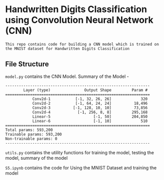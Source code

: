 # Handwritten Digits Classification using Convolution Neural Network (CNN)

    This repo contains code for building a CNN model which is trained on the MNIST dataset for Handwritten Digits Classification

## File Structure

`model.py` contains the CNN Model. Summary of the Model - 
```
----------------------------------------------------------------
        Layer (type)               Output Shape         Param #
================================================================
            Conv2d-1           [-1, 32, 26, 26]             320
            Conv2d-2           [-1, 64, 24, 24]          18,496
            Conv2d-3          [-1, 128, 10, 10]          73,856
            Conv2d-4            [-1, 256, 8, 8]         295,168
            Linear-5                   [-1, 50]         204,850
            Linear-6                   [-1, 10]             510
================================================================
Total params: 593,200
Trainable params: 593,200
Non-trainable params: 0
----------------------------------------------------------------
```

`utils.py` contains the utility functions for training the model, testing the model, summary of the model

`S5.ipynb` contains the code for Using the MNIST Dataset and training the model